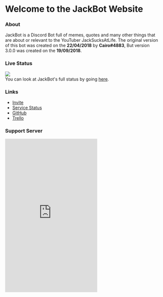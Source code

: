 # <i class="twa twa-wave"></i> Welcome to the JackBot Website

### <i class="twa twa-question"></i> About
JackBot is a Discord Bot full of memes, quotes and many other things that are about or relevant to the YouTuber JackSucksAtLife. The original version of this bot was created on the **22/04/2018** by **Cairo#4883**, But version 3.0.0 was created on the **19/09/2018**.

### <i class="twa twa-dvd"></i> Live Status
<img src="https://discordbots.org/api/widget/status/437439973751521280.svg"><br />
You can look at JackBot's full status by going <a href="https://cairo2k18.xyz/jackbot/status">here</a>.

### <i class="twa twa-link"></i> Links
* <a href="#" id="target">Invite</a>
* <a href="https://jackbot.statusy.co">Service Status</a>
* <a href="https://github.com/cairo2k18/jackbot">GitHub</a>
* <a href="https://trello.com/b/vK3U4Qfy">Trello</a>

### <i class="twa twa-telephone"></i> Support Server
<iframe src="https://discordapp.com/widget?id=437423842244165633&theme=dark" width="300" height="500" allowtransparency="true" frameborder="0"></iframe>

<meta property="og:type" content="website">
<meta property="og:title" content="JackBot">
<meta property="og:description" content="This is the official website and documentation for JackBot. JackBot is a Discord Bot full of memes, quotes and many other things that are about or relevant to the YouTuber JackSucksAtLife.">
<meta name="og:image" content="https://raw.githubusercontent.com/Cairo2k18/jackbot/master/docs/logo2.jpg">
<meta name="theme-color" content="#FF1919">

<!-- Start of cairo2k18 Zendesk Widget script -->
<script id="ze-snippet" src="https://static.zdassets.com/ekr/snippet.js?key=8ad98b68-aea3-4966-9c13-957abf876f45"> </script>
<!-- End of cairo2k18 Zendesk Widget script -->

<script>
    (function() {

  document.getElementById("target").onclick = function() {
    var wnd = window.open('https://discordapp.com/oauth2/authorize?client_id=437439973751521280&permissions=314440&scope=bot', 'JackBot Invite', 'width=470,height=640');
  };

})();
</script>

